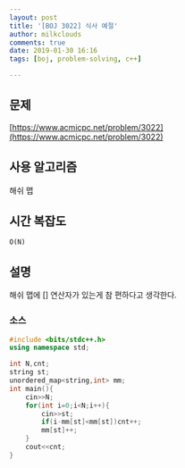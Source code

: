 ```yaml
---
layout: post
title: '[BOJ 3022] 식사 예절'
author: milkclouds
comments: true
date: 2019-01-30 16:16
tags: [boj, problem-solving, c++]

---
```


## 문제
[https://www.acmicpc.net/problem/3022](https://www.acmicpc.net/problem/3022)

## 사용 알고리즘
해쉬 맵

## 시간 복잡도
`O(N)`


## 설명
해쉬 맵에 [] 연산자가 있는게 참 편하다고 생각한다.


### 소스  


```c++
#include <bits/stdc++.h>
using namespace std;

int N,cnt;
string st;
unordered_map<string,int> mm;
int main(){
	cin>>N;
	for(int i=0;i<N;i++){
		cin>>st;
		if(i-mm[st]<mm[st])cnt++;
		mm[st]++;
	}
	cout<<cnt;
}
```